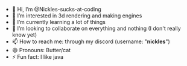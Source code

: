 - 👋 Hi, I’m @Nickles-sucks-at-coding
- 👀 I’m interested in 3d rendering and making engines
- 🌱 I’m currently learning a lot of things
- 💞️ I’m looking to collaborate on everything and nothing (I don't really know yet)
- 📫 How to reach me: through my discord (username: "__nickles__")
- 😄 Pronouns: Butter/cat
- ⚡ Fun fact: I like java
